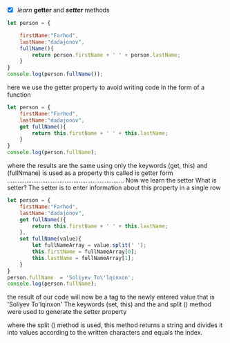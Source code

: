   - [x]  *learn* **getter** and ***setter*** methods

```js
let person = {

    firstName:"Farhod",
    lastName:"dadajonov",
    fullName(){
        return person.firstName + ' ' + person.lastName;
    }
}
console.log(person.fullName());
```
here we use the getter property to avoid writing code 
in the form of a function 




```js
let person = {
    firstName:"Farhod",
    lastName:"dadajonov",
    get fullName(){
        return this.firstName + ' ' + this.lastName;
    }
}
console.log(person.fullName);
```
where the results are the same using only the keywords (get, this)
and (fullNmane) is used as a property
this called is getter form
...................................................................
Now we learn the setter
What is setter?
The setter is to enter information about this 
property in a single row

```js
let person = {
    firstName:"Farhod",
    lastName:"dadajonov",
    get fullName(){
        return this.firstName + ' ' + this.lastName;
    },
    set fullName(value){
        let fullNameArray = value.split(' ');
        this.firstName = fullNameArray[0];
        this.lastName = fullNameArray[1];
    }
}
person.fullName  = 'Soliyev To\'lqinxon';
console.log(person.fullName);
```
the result of our code will now be a tag to the 
newly entered value 
that is 'Soliyev To'lqinxon'
The keywords (set, this) and the and split () method were 
used to generate the setter property

where the split () method is used,
this method returns a string and divides it into values according to the written characters and equals the index.
